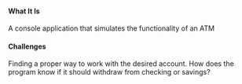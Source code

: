 #### What It Is
A console application that simulates the functionality of an ATM

#### Challenges
Finding a proper way to work with the desired account. How does the program know if it should withdraw from checking or savings?
